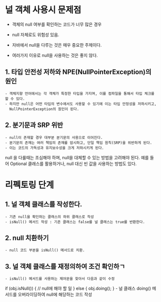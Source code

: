 # 널 객체 사용시 문제점
- 객체의 null 여부를 확인하는 코드가 너무 많은 경우
- null 자체로도 위험성 있음.

- 자바에서 null을 다루는 것은 매우 중요한 주제이다.
- 여러가지 이유로 null을 사용하는 것은 좋지 않다.
## 1. 타입 안전성 저하와 NPE(NullPointerException)의 원인
    - 객체지향 언어에서는 각 객체가 특정한 타입을 가지며, 이를 컴파일을 통해서 타입 체크를 할 수 있다.
    - 하지만 null은 어떤 타입의 변수에서도 사용할 수 있기에 이는 타입 안정성을 저하시키고,
      NullPointerException의 원인이 된다.
## 2. 분기문과 SRP 위반
    - null이 존재할 경우 대부분 분기문의 사용으로 이어진다.
    - 분기문의 존재는 여러 책임의 존재를 암시하고, 단일 책임 원칙(SRP)을 위반하게 된다.
    - 이는 코드의 가독성과 유지보수성을 크게 저하시키게 된다.
null 을 다룰때는 조심해야 하며, null을 대체할 수 있는 방법을 고려해야 된다.
예를 들어 Optional 클래스를 활용하거나, null 대신 빈 값을 사용하는 방법도 있다.

# 리펙토링 단계
## 1. 널 객체 클래스를 작성한다.
    - 기존 null을 확인하는 클래스의 하위 클래스로 작성
    - isNull() 메서드 작성 : 기존 클래스는 false를 널 클래스는 true를 반환한다.
## 2. null 치환하기
    - null 코드 부분을 isNull() 메서드로 치환.
## 3. 널 객체 클래스를 재정의하여 조건 확인하ㄱ
    - isNull() 메서드를 사용하는 제어문을 찾아서 다음과 같이 수정
if (obj.isNull()) {
    // null에 해야 할 일
} else {
    obj.doing();
}
    - 널 클래스 doing() 메서드를 오버라이딩하여 null에 해당하는 코드 작성
